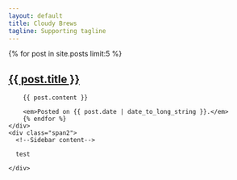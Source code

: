 ```yaml
---
layout: default
title: Cloudy Brews
tagline: Supporting tagline
---
```


<div class="container-fluid">
  <div class="row-fluid">
    <div class="span10">
  		{% for post in site.posts limit:5 %}
  		<h2><a href="{{ post.url }}">{{ post.title }}</a></h2>
      
  		{{ post.content }}

  		<em>Posted on {{ post.date | date_to_long_string }}.</em>
  		{% endfor %}
    </div>
    <div class="span2">
      <!--Sidebar content-->

      test

<script charset="utf-8" src="http://widgets.twimg.com/j/2/widget.js"></script>
<script>
new TWTR.Widget({
  version: 2,
  type: 'profile',
  rpp: 5,
  interval: 30000,
  width: 250,
  height: 400,
  theme: {
    shell: {
      background: '#333333',
      color: '#ffffff'
    },
    tweets: {
      background: '#000000',
      color: '#ffffff',
      links: '#4aed05'
    }
  },
  features: {
    scrollbar: true,
    loop: false,
    live: false,
    behavior: 'all'
  }
}).render().setUser('wadewegner').start();
</script>

    </div>
  </div>
</div>